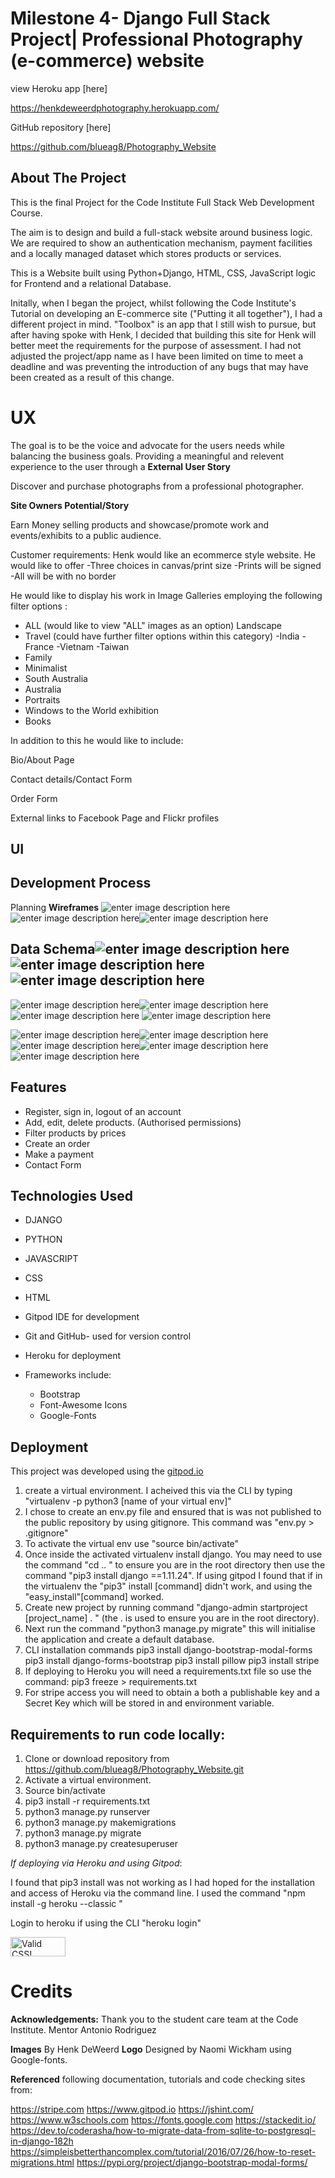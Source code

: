 
#  Milestone 4- Django Full Stack Project| Professional Photography (e-commerce) website


view Heroku app [here]

https://henkdeweerdphotography.herokuapp.com/

GitHub repository [here]

https://github.com/blueag8/Photography_Website


## About The Project

This is the final Project for the Code Institute Full Stack Web Development Course.

The aim is to design and build a full-stack website around business logic. We are required to show an authentication mechanism, payment facilities and a locally managed dataset which stores products or services.

This is a Website built using Python+Django, HTML, CSS, JavaScript logic for Frontend and a relational Database.

Initally, when I began the project, whilst following the Code Institute's Tutorial on developing an E-commerce site ("Putting it all together"), I had a different project in mind. "Toolbox" is an app that I still wish to pursue, but after having spoke with Henk, I decided that building this site for Henk will better meet the requirements for  the purpose of assessment. I had not adjusted the project/app name as I have been limited on time to meet a deadline and was preventing the introduction of any bugs that may have been created as a result of this change.
 
# UX

The goal is to  be the voice and advocate for the users needs while balancing the business goals. Providing a meaningful and relevent experience to the user through a
**External User Story**

Discover and purchase photographs from a professional photographer.

**Site Owners Potential/Story**

Earn Money selling products and showcase/promote work and events/exhibits to a public audience.

Customer requirements:
Henk would like an ecommerce style website. 
He would like to offer
 -Three choices in canvas/print size
 -Prints will be signed
 -All will be with no border
 
He would like to display his work in Image Galleries employing the following filter options :
 

 - ALL (would like to view "ALL" images as an option)
 Landscape
- Travel (could have further filter options within this category)
	-India
	-France
	-Vietnam
	-Taiwan
- Family
- Minimalist
- South Australia
- Australia
- Portraits
- Windows to the World exhibition
- Books 

In addition to this he would like to include:

Bio/About Page

Contact details/Contact Form

Order Form

External links to Facebook Page and Flickr profiles

## UI
## Development Process
Planning
**Wireframes**
![enter image description here](https://res.cloudinary.com/blueag8/image/upload/v1574999839/Photography%20website/Map.png)
![enter image description here](https://res.cloudinary.com/blueag8/image/upload/v1574999839/Photography%20website/Home.png)![enter image description here](https://res.cloudinary.com/blueag8/image/upload/v1574999839/Photography%20website/About.png)
## Data Schema![enter image description here](https://res.cloudinary.com/blueag8/image/upload/v1574999839/Photography%20website/Cart.png)![enter image description here](https://res.cloudinary.com/blueag8/image/upload/v1574999839/Photography%20website/Contact.png)![enter image description here](https://res.cloudinary.com/blueag8/image/upload/v1574999839/Photography%20website/Portfolio.png)

![enter image description here](https://res.cloudinary.com/blueag8/image/upload/v1574999841/Photography%20website/Shop.png)![enter image description here](https://res.cloudinary.com/blueag8/image/upload/v1574999841/Photography%20website/Payment_Confirmation.png)![enter image description here](https://res.cloudinary.com/blueag8/image/upload/v1574999839/Photography%20website/Continue_to_Payment.png)
![enter image description here](https://res.cloudinary.com/blueag8/image/upload/v1574999840/Photography%20website/Payment_Form.png)

![enter image description here](https://res.cloudinary.com/blueag8/image/upload/v1574999839/Photography%20website/Mobile_Mockup_home.png)![enter image description here](https://res.cloudinary.com/blueag8/image/upload/v1574999840/Photography%20website/Mobile_Contact.png)![enter image description here](https://res.cloudinary.com/blueag8/image/upload/v1574999840/Photography%20website/Mobile_Shop.png)![enter image description here](https://res.cloudinary.com/blueag8/image/upload/v1574999841/Photography%20website/Mobile_Mockup4.png)![enter image description here](https://res.cloudinary.com/blueag8/image/upload/v1574999840/Photography%20website/Payment_ConfirmationMobile.png)

##  Features

 - Register, sign in, logout of an account
 -  Add, edit, delete products.
 (Authorised permissions)
 - Filter products by prices
 - Create an order
 - Make a payment
 - Contact Form

## Technologies Used

 - DJANGO
 - PYTHON
 - JAVASCRIPT
 - CSS
 - HTML
    
    
 - Gitpod IDE for development
 - Git and GitHub- used for version control
 - Heroku for deployment
 - Frameworks include:
    - Bootstrap
   - Font-Awesome Icons
   - Google-Fonts


## Deployment

This project was developed using the
[gitpod.io](https://gitpod.io/workspaces/)

1. create a virtual environment. I acheived this via the CLI by typing "virtualenv -p python3 [name of your virtual env]" 
2. I chose to create an env.py file and ensured that is was not published to the public repository by using gitignore.
This command was "env.py > .gitignore"
3. To activate the virtual env use "source bin/activate"
4. Once inside the activated virtualenv install django. You may need to use the command "cd .. " to ensure you are in the root directory then use the command "pip3 install django ==1.11.24". If using gitpod I found that if in the virtualenv the "pip3" install [command] didn't work, and using the "easy_install"[command] worked.
5. Create new project by running command "django-admin startproject [project_name] . " (the . is used to ensure you are in the root directory).
6. Next run the command "python3 manage.py migrate" this will initialise the application and create a default database.
7. CLI installation commands
pip3 install django-bootstrap-modal-forms
pip3 install django-forms-bootstrap
pip3 install pillow
pip3 install stripe
8. If deploying to Heroku you will need a requirements.txt file so use the command:
pip3 freeze > requirements.txt
9. For stripe access you will need to obtain a both a publishable key and a Secret Key which will be stored in and environment variable. 


## Requirements to run code locally:

1. Clone or download repository from https://github.com/blueag8/Photography_Website.git
2. Activate  a virtual environment.
3. Source bin/activate
4. pip3 install -r requirements.txt
5. python3 manage.py runserver
6. python3 manage.py makemigrations
7. python3 manage.py migrate
8. python3 manage.py createsuperuser

*If deploying via Heroku and using Gitpod*:

I found that pip3 install was not working as I had hoped for the installation and access of Heroku via the command line.
I used the command 
"npm install -g heroku --classic "

Login to heroku if using the CLI "heroku login"


<p>
<a href="http://jigsaw.w3.org/css-validator/check/referer">
    <img style="border:0;width:88px;height:31px"
        src="http://jigsaw.w3.org/css-validator/images/vcss-blue"
        alt="Valid CSS!" />
    </a>
</p>
        


# Credits

**Acknowledgements:**
Thank you to the student care team at the Code Institute. 
Mentor Antonio Rodriguez

**Images**
By Henk DeWeerd
**Logo**
Designed by Naomi Wickham using Google-fonts.

**Referenced** following documentation, tutorials and code checking sites from:

https://stripe.com
https://www.gitpod.io
https://jshint.com/
https://www.w3schools.com
https://fonts.google.com
https://stackedit.io/
https://dev.to/coderasha/how-to-migrate-data-from-sqlite-to-postgresql-in-django-182h
https://simpleisbetterthancomplex.com/tutorial/2016/07/26/how-to-reset-migrations.html
https://pypi.org/project/django-bootstrap-modal-forms/
<!--stackedit_data:
eyJoaXN0b3J5IjpbMjY5OTYzMTI2LC0yMDk4NDQ3MTcsMTMzMD
YyODc1NywxOTUzNjIyNTcsLTk1MzA4MTgzNiw0ODk2MDEyMzVd
fQ==
-->

<!--stackedit_data:
eyJoaXN0b3J5IjpbMTQwNjcxMjM5OSwtNTUwMTcyMzMzLDMzOT
Q0MTA1NSwxOTY3NzMzNzksMjA3ODgwMjA4OSwtOTU4OTc0MTEx
LDE4NzEzMjExNTksMTEzODQ0NzQ5Nyw2MzA2OTY4MjUsLTczNz
Q4MDY4NCw2MTI0ODExNDUsMTI2MTUyOTk5NiwtMTg4NDYwOTEw
LDM1MzAxMzEwMywxNzg1OTY0MzM1LDIwODEzODQ4MDIsLTQxMj
gwNjIwNF19
-->